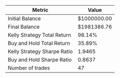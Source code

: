 | Metric | Value |
| --- | --- |
| Initial Balance | $1000000.00 |
| Final Balance | $1981386.76 |
| Kelly Strategy Total Return | 98.14% |
| Buy and Hold Total Return | 35.89% |
| Kelly Strategy Sharpe Ratio | 1.9465 |
| Buy and Hold Sharpe Ratio | 0.8637 |
| Number of trades | 47 |
